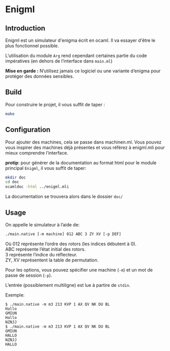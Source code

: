Enigml
======

Introduction
------------

Enigml est un simulateur d'enigma écrit en ocaml. Il va essayer d'être le plus
fonctionnel possible.

L’utilisation du module `Arg` rend cependant certaines partie du code
impératives (en dehors de l’interface dans `main.ml`)

**Mise en garde :** N’utilisez jamais ce logiciel ou une variante d’enigma pour
protéger des données sensibles.

Build
-----

Pour construire le projet, il vous suffit de taper :
```bash
make
```

Configuration
-------------

Pour ajouter des machines, cela se passe dans machinen.ml. Vous pouvez vous
inspirer des machines déjà présentes et vous référez à enigml.mli pour mieux
comprendre l’interface.

**protip**: pour générer de la documentation au format html pour le module
principal `Enigml`, il vous suffit de taper:
```bash
mkdir doc
cd doc
ocamldoc -html ../enigml.mli
```
La documentation se trouvera alors dans le dossier `doc/`

Usage
-----

On appelle le simulateur à l’aide de:
```bash
./main.native [-m machine] 012 ABC 3 ZY XV [-p DEF]
```
Où 012 représente l’ordre des rotors (les indices débutent à 0).  
ABC représente l’état initial des rotors.  
3 représente l’indice du réflecteur.  
ZY, XV représentent la table de permutation.

Pour les options, vous pouvez spécifier une machine (`-m`) et un mot de passe de
session (`-p`).

L’entrée (possiblement multiligne) est lue à partire de `stdin`.

Exemple:
```
$ ./main.native -m m3 213 KVP 1 AX QV NK DU BL
Hallo
GMIUN
Hallo
NZNJJ
$ ./main.native -m m3 213 KVP 1 AX QV NK DU BL
GMIUN
HALLO
NZNJJ
HALLO
```
